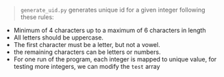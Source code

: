>`generate_uid.py` generates unique id for a given integer following these rules:
* Minimum of 4 characters up to a maximum of 6 characters in length
* All letters should be uppercase.
* The first character must be a letter, but not a vowel.
* the remaining characters can be letters or numbers.
* For one run of the program, each integer is mapped to unique value, for testing more integers, we can modify the `test` array
